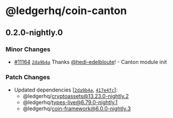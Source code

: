 # @ledgerhq/coin-canton

## 0.2.0-nightly.0

### Minor Changes

- [#11164](https://github.com/LedgerHQ/ledger-live/pull/11164) [`2da9b4a`](https://github.com/LedgerHQ/ledger-live/commit/2da9b4a5dd9fec3fea188fc9fa107b2c3479d1be) Thanks [@hedi-edelbloute](https://github.com/hedi-edelbloute)! - Canton module init

### Patch Changes

- Updated dependencies [[`2da9b4a`](https://github.com/LedgerHQ/ledger-live/commit/2da9b4a5dd9fec3fea188fc9fa107b2c3479d1be), [`417e4fc`](https://github.com/LedgerHQ/ledger-live/commit/417e4fc8b92ebc95542ca915e14023fdb62497bb)]:
  - @ledgerhq/cryptoassets@13.23.0-nightly.2
  - @ledgerhq/types-live@6.79.0-nightly.1
  - @ledgerhq/coin-framework@6.0.0-nightly.3
